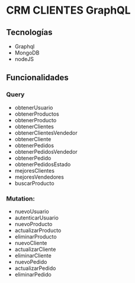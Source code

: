 # CRM CLIENTES GraphQL

## Tecnologías
* Graphql
* MongoDB
* nodeJS

## Funcionalidades

### Query

* obtenerUsuario
* obtenerProductos
* obtenerProducto
* obtenerClientes
* obtenerClientesVendedor
* obtenerCliente
* obtenerPedidos
* obtenerPedidosVendedor
* obtenerPedido
* obtenerPedidosEstado
* mejoresClientes
* mejoresVendedores
* buscarProducto

### Mutation: 

* nuevoUsuario
* autenticarUsuario
* nuevoProducto
* actualizarProducto
* eliminarProducto
* nuevoCliente
* actualizarCliente
* eliminarCliente
* nuevoPedido
* actualizarPedido
* eliminarPedido